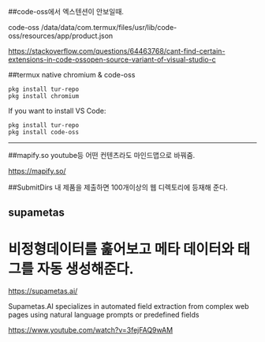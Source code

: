 
##code-oss에서 엑스텐션이 안보일때.

code-oss   /data/data/com.termux/files/usr/lib/code-oss/resources/app/product.json

https://stackoverflow.com/questions/64463768/cant-find-certain-extensions-in-code-ossopen-source-variant-of-visual-studio-c



##termux native chromium & code-oss

```
pkg install tur-repo
pkg install chromium
```

If you want to install VS Code: 
```
pkg install tur-repo
pkg install code-oss
```

---  


##mapify.so  youtube등 어떤 컨텐츠라도 마인드맵으로 바꿔줌.

https://mapify.so/    


##SubmitDirs  내 제품을 제출하면 100개이상의 웹 디렉토리에 등재해 준다.


## supametas
# 비정형데이터를 훑어보고 메타 데이터와 태그를 자동 생성해준다.

https://supametas.ai/

Supametas.AI specializes in automated field extraction from complex web pages using natural language prompts or predefined fields

https://www.youtube.com/watch?v=3fejFAQ9wAM







